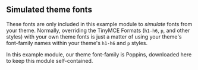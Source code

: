 ## Simulated theme fonts

These fonts are only included in this example module to _simulate_ fonts from your theme.
Normally, overriding the TinyMCE Formats (`h1-h6`, `p`, and other styles) with your own theme fonts is just a matter of using your theme's font-family names within your theme's `h1-h6` and `p` styles.

In this example module, our theme font-family is Poppins, downloaded here to keep this module self-contained.
